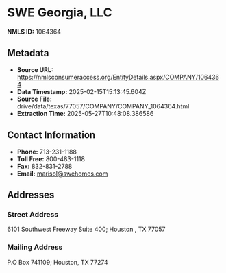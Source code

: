 # SWE Georgia, LLC

**NMLS ID:** 1064364

## Metadata
- **Source URL:** https://nmlsconsumeraccess.org/EntityDetails.aspx/COMPANY/1064364
- **Data Timestamp:** 2025-02-15T15:13:45.604Z
- **Source File:** drive/data/texas/77057/COMPANY/COMPANY_1064364.html
- **Extraction Time:** 2025-05-27T10:48:08.386586

## Contact Information
- **Phone:** 713-231-1188
- **Toll Free:** 800-483-1118
- **Fax:** 832-831-2788
- **Email:** marisol@swehomes.com

## Addresses
### Street Address
6101 Southwest Freeway Suite 400; Houston , TX 77057

### Mailing Address
P.O Box 741109; Houston, TX 77274
